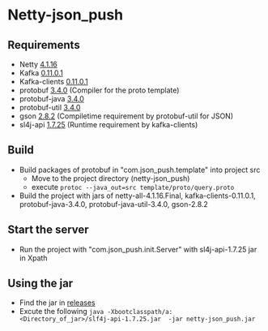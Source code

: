 # Netty-json_push

## Requirements 
* Netty [4.1.16](http://central.maven.org/maven2/io/netty/netty-all/4.1.16.Final/netty-all-4.1.16.Final.jar)
* Kafka [0.11.0.1](https://www.apache.org/dyn/closer.cgi?path=/kafka/0.11.0.1/kafka-0.11.0.1-src.tgz)
* Kafka-clients [0.11.0.1](http://central.maven.org/maven2/org/apache/kafka/kafka-clients/0.11.0.1/kafka-clients-0.11.0.1.jar)
* protobuf [3.4.0](https://github.com/google/protobuf/releases/tag/v3.4.0) (Compiler for the proto template)
* protobuf-java [3.4.0](http://central.maven.org/maven2/com/google/protobuf/protobuf-java/3.4.0/protobuf-java-3.4.0.jar)
* protobuf-util [3.4.0](http://central.maven.org/maven2/com/google/protobuf/protobuf-java-util/3.4.0/protobuf-java-util-3.4.0.jar)
* gson [2.8.2](http://central.maven.org/maven2/com/google/code/gson/gson/2.8.2/gson-2.8.2.jar) (Compiletime requirement by protobuf-util for JSON)
* sl4j-api [1.7.25](http://central.maven.org/maven2/org/slf4j/slf4j-api/1.7.25/slf4j-api-1.7.25.jar) (Runtime requirement by kafka-clients)

## Build
* Build packages of protobuf in "com.json_push.template" into project src
  * Move to the project directory (netty-json_push)
  * execute `protoc --java_out=src template/proto/query.proto`
* Build the project with jars of netty-all-4.1.16.Final, kafka-clients-0.11.0.1, protobuf-java-3.4.0, protobuf-java-util-3.4.0, gson-2.8.2


## Start the server
* Run the project with "com.json_push.init.Server" with sl4j-api-1.7.25 jar in Xpath


## Using the jar
* Find the jar in [releases](https://github.com/charlessamdilip/Netty-json_push/releases)
* Excute the following `java -Xbootclasspath/a:<Directory_of_jar>/slf4j-api-1.7.25.jar  -jar netty-json_push.jar`
